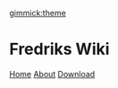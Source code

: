 [gimmick:theme](readable)

# Fredriks Wiki

[Home](home.md)
[About](about.md)
[Download](download.md)